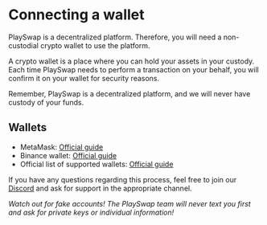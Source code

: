 # Connecting a wallet

PlaySwap is a decentralized platform. Therefore, you will need a non-custodial crypto wallet to use the platform.

A crypto wallet is a place where you can hold your assets in your custody. Each time PlaySwap needs to perform a transaction on your behalf, you will confirm it on your wallet for security reasons.

Remember, PlaySwap is a decentralized platform, and we will never have custody of your funds.


## Wallets
- MetaMask: [Official guide](https://metamask.io/)
- Binance wallet: [Official guide](https://www.bnbchain.org/en/binance-wallet)
- Official list of supported wallets: [Official guide](https://www.bnbchain.org/en/wallets)

If you have any questions regarding this process, feel free to join our [Discord](https://discord.gg/8v7Fd7PG9K) and ask for support in the appropriate channel. 

*Watch out for fake accounts! The PlaySwap team will never text you first and ask for private keys or individual information!*
